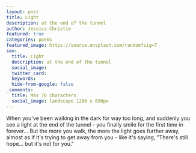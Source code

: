 ```yaml
---
layout: post
title: Light
description: at the end of the tunnel
author: Jessica Christie
featured: true
categories: poems
featured_image: https://source.unsplash.com/random?sig=7
seo:
  title: Light
  description: at the end of the tunnel
  social_image:
  twitter_card:
  keywords:
  hide-from-google: false
_comments:
  title: Max 70 characters
  social_image: landscape 1200 x 600px
---
```


When you've been walking in the dark for way too long,
and suddenly you see a light at the end of the tunnel -
you finally smile for the first time in forever...
But the more you walk, the more the light goes further away,
almost as if it's trying to get away from you - like it's saying,
"There's still hope... but it's not for you."